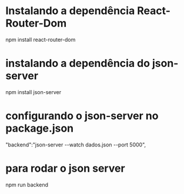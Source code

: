 # Instalando a dependência React-Router-Dom

npm install react-router-dom

# instalando a dependência do json-server

npm install json-server

# configurando o json-server no package.json

"backend":"json-server --watch dados.json --port 5000",

# para rodar o json server

npm run backend